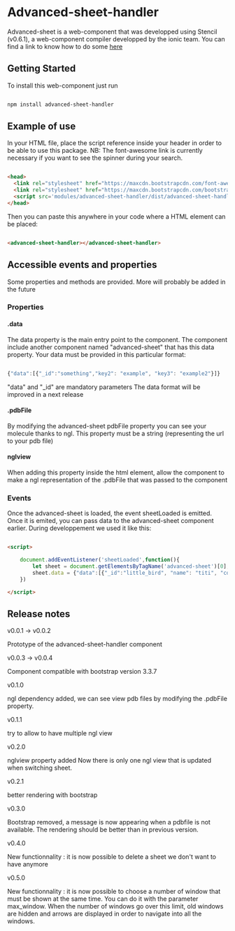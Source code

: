 # Advanced-sheet-handler

Advanced-sheet is a web-component that was developped using Stencil (v0.6.1), a web-component compiler developped by the ionic team. 
You can find a link to know how to do some [here](https://stenciljs.com/)

## Getting Started

To install this web-component just run

```bash

npm install advanced-sheet-handler

```

## Example of use

In your HTML file, place the script reference inside your header in order to be able to use this package. NB: The font-awesome link is currently necessary if you want to see the spinner during your search.


```html

<head>
  <link rel="stylesheet" href="https://maxcdn.bootstrapcdn.com/font-awesome/4.7.0/css/font-awesome.min.css">
  <link rel="stylesheet" href="https://maxcdn.bootstrapcdn.com/bootstrap/3.3.7/css/bootstrap.min.css" crossorigin="anonymous">
  <script src='modules/advanced-sheet-handler/dist/advanced-sheet-handler.js'></script>
</head>

```  

Then you can paste this anywhere in your code where a HTML element can be placed:

```html

<advanced-sheet-handler></advanced-sheet-handler>

```

## Accessible events and properties

Some properties and methods are provided. More will probably be added in the future


### Properties 

#### .data

The data property is the main entry point to the component. The component include another component named "advanced-sheet" that has this data property. Your data must be provided in this particular format:

```javascript

{"data":[{"_id":"something","key2": "example", "key3": "example2"}]}

```

"data" and "\_id" are mandatory parameters
The data format will be improved in a next release

#### .pdbFile

By modifying the advanced-sheet pdbFile property you can see your molecule thanks to ngl. This property must be a string (representing the url to your pdb file)

#### nglview

When adding this property inside the html element, allow the component to make a ngl representation of the .pdbFile that was passed to the component 
### Events

Once the advanced-sheet is loaded, the event sheetLoaded is emitted. Once it is emited, you can pass data to the advanced-sheet component earlier.
During developpement we used it like this:

```html

<script>

	document.addEventListener('sheetLoaded',function(){
		let sheet = document.getElementsByTagName('advanced-sheet')[0];
    	sheet.data = {"data":[{"_id":"little_bird", "name": "titi", "color":"yellow"}]};
	})

</script>

```

## Release notes

v0.0.1 -> v0.0.2

Prototype of the advanced-sheet-handler component

v0.0.3 -> v0.0.4

Component compatible with bootstrap version 3.3.7

v0.1.0

ngl dependency added, we can see view pdb files by modifying the .pdbFile property.

v0.1.1

try to allow to have multiple ngl view

v0.2.0

nglview property added
Now there is only one ngl view that is updated when switching sheet.

v0.2.1

better rendering with bootstrap  

v0.3.0

Bootstrap removed, a message is now appearing when a pdbfile is not available. The rendering should be better than in previous version.

v0.4.0

New functionnality : it is now possible to delete a sheet we don't want to have anymore

v0.5.0

New functionnality : it is now possible to choose a number of window that must be shown at the same time. You can do it with the parameter max_window. 
When the number of windows go over this limit, old windows are hidden and arrows are displayed in order to navigate into all the windows.   

